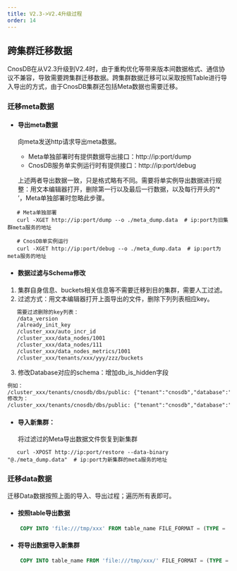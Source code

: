 ```yaml
---
title: V2.3->V2.4升级过程
order: 14
---
```


## 跨集群迁移数据
CnosDB在从V2.3升级到V2.4时，由于重构优化等带来版本间数据格式、通信协议不兼容，导致需要跨集群迁移数据。跨集群数据迁移可以采取按照Table进行导入导出的方式，由于CnosDB集群还包括Meta数据也需要迁移。

### 迁移meta数据

- #### 导出meta数据
    向meta发送http请求导出meta数据。

    - Meta单独部署时有提供数据导出接口：http://ip:port/dump
    - CnosDB服务单实例运行时有提供接口：http://ip:port/debug
    
    上述两者导出数据一致，只是格式略有不同。需要将单实例导出数据进行规整：用文本编辑器打开，删除第一行以及最后一行数据，以及每行开头的‘* ’，Meta单独部署时忽略此步骤。

```shell
   # Meta单独部署
   curl -XGET http://ip:port/dump --o ./meta_dump.data  # ip:port为旧集群meta服务的地址

   # CnosDB单实例运行
   curl -XGET http://ip:port/debug --o ./meta_dump.data  # ip:port为meta服务的地址

```

- #### 数据过滤与Schema修改
1. 集群自身信息、buckets相关信息等不需要迁移到目的集群，需要人工过滤。
2. 过滤方式：用文本编辑器打开上面导出的文件，删除下列列表相应key。
```txt
   需要过滤删除的key列表：
   /data_version
   /already_init_key
   /cluster_xxx/auto_incr_id
   /cluster_xxx/data_nodes/1001
   /cluster_xxx/data_nodes/111
   /cluster_xxx/data_nodes_metrics/1001
   /cluster_xxx/tenants/xxx/yyy/zzz/buckets
```
3. 修改Database对应的schema：增加db_is_hidden字段
```txt
例如：
/cluster_xxx/tenants/cnosdb/dbs/public: {"tenant":"cnosdb","database":"public","config":{"ttl":null,"shard_num":null,"vnode_duration":null,"replica":null,"precision":null}
修改为：
/cluster_xxx/tenants/cnosdb/dbs/public: {"tenant":"cnosdb","database":"public","config":{"ttl":null,"shard_num":null,"vnode_duration":null,"replica":null,"precision":null,"db_is_hidden":false}}
```


- #### 导入新集群：
  将过滤过的Meta导出数据文件恢复到新集群

```shell
   curl -XPOST http://ip:port/restore --data-binary "@./meta_dump.data"  # ip:port为新集群的meta服务的地址
```

### 迁移data数据
迁移Data数据按照上面的导入、导出过程；遍历所有表即可。

- #### 按照table导出数据

```sql
    COPY INTO 'file:///tmp/xxx' FROM table_name FILE_FORMAT = (TYPE = 'PARQUET');
```

- #### 将导出数据导入新集群

```sql
    COPY INTO table_name FROM 'file:///tmp/xxx/' FILE_FORMAT = (TYPE = 'PARQUET', DELIMITER = ',');
```

